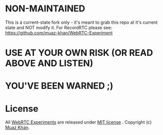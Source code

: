 # NON-MAINTAINED
This is a current-state fork only - it's meant to grab this repo at it's current state and NOT modify it. For RecordRTC please see: https://github.com/muaz-khan/WebRTC-Experiment


# USE AT YOUR OWN RISK (OR READ ABOVE AND LISTEN)
# YOU'VE BEEN WARNED ;)
#


# License

All [WebRTC Experiments](https://github.com/muaz-khan/WebRTC-Experiment) are released under [MIT license](https://github.com/muaz-khan/WebRTC-Experiment/blob/master/LICENSE) . Copyright (c) [Muaz Khan](https://muazkhan.com/).
